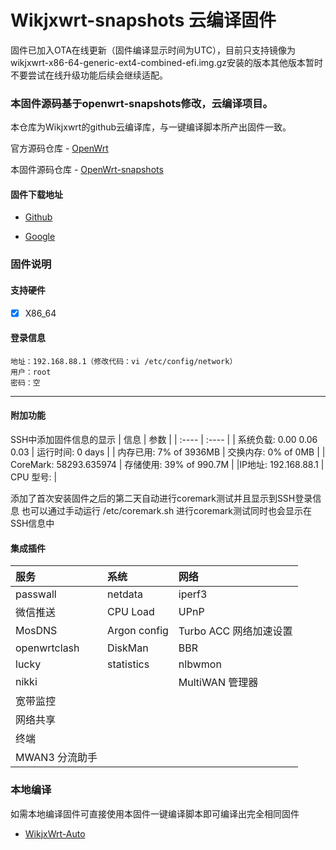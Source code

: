 # Wikjxwrt-snapshots 云编译固件

固件已加入OTA在线更新（固件编译显示时间为UTC），目前只支持镜像为wikjxwrt-x86-64-generic-ext4-combined-efi.img.gz安装的版本其他版本暂时不要尝试在线升级功能后续会继续适配。

### 本固件源码基于openwrt-snapshots修改，云编译项目。
   本仓库为Wikjxwrt的github云编译库，与一键编译脚本所产出固件一致。
   
   官方源码仓库 - [OpenWrt](https://github.com/openwrt/openwrt/tree/openwrt)
   
   本固件源码仓库 - [OpenWrt-snapshots](https://github.com/wixxm/OpenWrt-snapshots)

#### 固件下载地址
   - [Github](https://github.com/wixxm/wikjxwrt-snapshots/releases)
  
   - [Google](https://drive.google.com/drive/folders/1ORaVqeKyvWItATbq0NCFNysLSOhb6Q2N?usp=sharing)
### 固件说明
#### 支持硬件 
- [x] X86_64

#### 登录信息
```
地址：192.168.88.1（修改代码：vi /etc/config/network）
用户：root
密码：空
```
---------------

#### 附加功能
 SSH中添加固件信息的显示
 |  信息 | 参数  | 
 |  :----  |  :----  |
 | 系统负载:   0.00 0.06 0.03 | 运行时间:   0 days   | 
 | 内存已用:   7% of 3936MB  |  交换内存:   0% of 0MB   | 
 | CoreMark:   58293.635974 | 存储使用:   39% of 990.7M |
 |IP地址:     192.168.88.1 | CPU 型号:  | 
  
添加了首次安装固件之后的第二天自动进行coremark测试并且显示到SSH登录信息
也可以通过手动运行  /etc/coremark.sh 进行coremark测试同时也会显示在SSH信息中
   
   
   
#### 集成插件
 |  服务 | 系统  |  网络  |
  |  :----  |  :----  |  :----  |
  | passwall | netdata | iperf3 |
  |微信推送 | CPU Load | UPnP |
  | MosDNS | Argon config | Turbo ACC 网络加速设置 |
  | openwrtclash | DiskMan | BBR |
  | lucky | statistics | nlbwmon |
  | nikki | | MultiWAN 管理器 |
  | 宽带监控 | | |
  | 网络共享 | | |
  | 终端 | | |
  | MWAN3 分流助手 | | | 
 

### 本地编译
   如需本地编译固件可直接使用本固件一键编译脚本即可编译出完全相同固件
   - [WikjxWrt-Auto](https://github.com/wixxm/wikjxwrt-auto)
